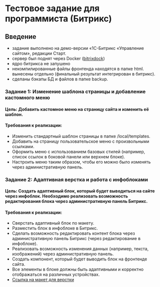 # Тестовое задание для программиста (Битрикс)

## Введение

- задание выполнено на демо-версии «1С-Битрикс «Управление сайтом», редакции Старт.
- сервер был поднят через Docker (<a href="https://github.com/bitrixdock">bitrixdock</a>)
- ядро битрикса не запушено
- некомпилированные файлы фронтенда находятся в папке html. вынесены отдельно (финальный результат интегрирован в битрикс).
- сделаны бэкапы БД и файлов в папке backup.

### Задание 1: Изменение шаблона страницы и добавление кастомного меню

#### Цель: Добавить кастомное меню на страницу сайта и изменить её шаблон.

#### Требования к реализации:

- Изменить стандартный шаблон страницы в папке /local/templates.
- Добавить на страницу пользовательское меню с произвольными ссылками.
- Оформить меню с использованием базовых стилей (например, список ссылок в боковой панели или верхнем блоке).
- Настроить меню таким образом, чтобы его можно было изменять через административную панель.

### Задание 2: Адаптивная верстка и работа с инфоблоками

#### Цель: Создать адаптивный блок, который будет выводиться на сайте через инфоблок. Необходимо реализовать возможность редактирования блока через административную панель Битрикс.

#### Требования к реализации:

- Сверстать адаптивный блок по макету.
- Разместить блок в инфоблоке в Битрикс.
- Сделать возможность редактировать контент блока через административную панель Битрикс (через редактирование в инфоблоке).
- Реализовать возможность изменения данных (например, текста, изображений) через административную панель.
- Создать компонент, который будет выводить блок на фронтенде сайта.
- Все элементы в блоке должны быть адаптивными и корректно отображаться на различных устройствах.
- <a href="https://www.figma.com/design/IHs1WVI3gmZGBDi1T6HHOj/Тестовое?node-id=1-199">Ссылка на макет для верстки</a>
